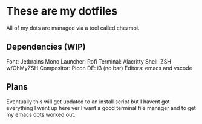 # These are my dotfiles
All of my dots are managed via a tool called chezmoi.
## Dependencies (WIP)
Font: Jetbrains Mono
Launcher: Rofi
Terminal: Alacritty
Shell: ZSH w/OhMyZSH
Compositor: Picon
DE: i3 (no bar)
Editors: emacs and vscode
## Plans
Eventually this will get updated to an install script but I havent got everything I want up here yer
I want a good terminal file manager and to get my emacs dots worked out.

